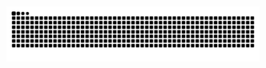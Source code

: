 


<picture>
  <source media="(prefers-color-scheme: dark)" srcset="https://raw.githubusercontent.com/kb4444/kb4444/output/github-snake-dark.svg" />
  <source media="(prefers-color-scheme: light)" srcset="https://raw.githubusercontent.com/kb4444/kb4444/output/github-snake.svg" />
  <img alt="github-snake" src="https://raw.githubusercontent.com/kb4444/kb4444/output/github-snake.svg" />
</picture>
